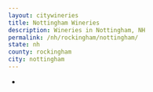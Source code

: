 ```yaml
---
layout: citywineries
title: Nottingham Wineries
description: Wineries in Nottingham, NH
permalink: /nh/rockingham/nottingham/
state: nh
county: rockingham
city: nottingham
---
```

-
